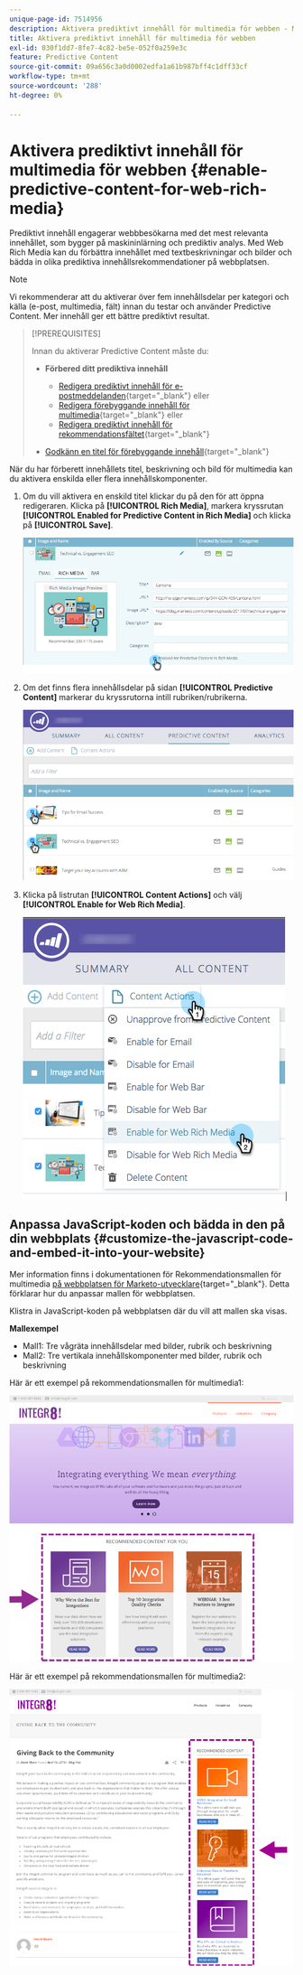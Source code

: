 ```yaml
---
unique-page-id: 7514956
description: Aktivera prediktivt innehåll för multimedia för webben - Marketo Docs - produktdokumentation
title: Aktivera prediktivt innehåll för multimedia för webben
exl-id: 030f1dd7-8fe7-4c82-be5e-052f0a259e3c
feature: Predictive Content
source-git-commit: 09a656c3a0d0002edfa1a61b987bff4c1dff33cf
workflow-type: tm+mt
source-wordcount: '288'
ht-degree: 0%

---
```


# Aktivera prediktivt innehåll för multimedia för webben {#enable-predictive-content-for-web-rich-media}

Prediktivt innehåll engagerar webbbesökarna med det mest relevanta innehållet, som bygger på maskininlärning och prediktiv analys. Med Web Rich Media kan du förbättra innehållet med textbeskrivningar och bilder och bädda in olika prediktiva innehållsrekommendationer på webbplatsen.

>[!NOTE]
>
>Vi rekommenderar att du aktiverar över fem innehållsdelar per kategori och källa (e-post, multimedia, fält) innan du testar och använder Predictive Content. Mer innehåll ger ett bättre prediktivt resultat.

>[!PREREQUISITES]
>
>Innan du aktiverar Predictive Content måste du:
>
>* **Förbered ditt prediktiva innehåll**
>
>   * [Redigera prediktivt innehåll för e-postmeddelanden](/help/marketo/product-docs/predictive-content/working-with-predictive-content/edit-predictive-content-for-emails.md){target="_blank"} eller
>   * [Redigera förebyggande innehåll för multimedia](/help/marketo/product-docs/predictive-content/working-with-predictive-content/edit-predictive-content-for-rich-media.md){target="_blank"} eller
>   * [Redigera prediktivt innehåll för rekommendationsfältet](/help/marketo/product-docs/predictive-content/working-with-predictive-content/edit-predictive-content-for-the-recommendation-bar.md){target="_blank"}
>
>* [Godkänn en titel för förebyggande innehåll](/help/marketo/product-docs/predictive-content/working-with-all-content/approve-a-title-for-predictive-content.md){target="_blank"}

När du har förberett innehållets titel, beskrivning och bild för multimedia kan du aktivera enskilda eller flera innehållskomponenter.

1. Om du vill aktivera en enskild titel klickar du på den för att öppna redigeraren. Klicka på **[!UICONTROL Rich Media]**, markera kryssrutan **[!UICONTROL Enabled for Predictive Content in Rich Media]** och klicka på **[!UICONTROL Save]**.

   ![](assets/image2017-10-3-9-3a50-3a29.png)

1. Om det finns flera innehållsdelar på sidan **[!UICONTROL Predictive Content]** markerar du kryssrutorna intill rubriken/rubrikerna.

   ![](assets/image2017-10-3-10-3a0-3a42.png)

1. Klicka på listrutan **[!UICONTROL Content Actions]** och välj **[!UICONTROL Enable for Web Rich Media]**.

   ![](assets/image2017-10-3-10-3a2-3a6.png)|

## Anpassa JavaScript-koden och bädda in den på din webbplats  {#customize-the-javascript-code-and-embed-it-into-your-website}

Mer information finns i dokumentationen för Rekommendationsmallen för multimedia [ på webbplatsen för Marketo-utvecklare](https://experienceleague.adobe.com/en/docs/marketo-developer/marketo/javascriptapi/rich-media-recommendation){target="_blank"}. Detta förklarar hur du anpassar mallen för webbplatsen.

Klistra in JavaScript-koden på webbplatsen där du vill att mallen ska visas.

**Mallexempel**

* Mall1: Tre vågräta innehållsdelar med bilder, rubrik och beskrivning
* Mall2: Tre vertikala innehållskomponenter med bilder, rubrik och beskrivning

Här är ett exempel på rekommendationsmallen för multimedia1:

![](assets/image2015-6-1-17-3a8-3a33.png)

Här är ett exempel på rekommendationsmallen för multimedia2:

![](assets/image2015-12-20-10-3a35-3a12.png)
